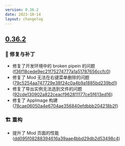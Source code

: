 ```yaml
---
version: 0.36.2
date: 2023-10-14
layout: changelog
---
```

## [0.36.2](#0.36.2)
### 🐛 修复与补丁

- 修复了开发环境中的 broken pipein 的问题 ([f36f18cede9ec21f75274777a1a51787656ccfc0](https://github.com/Voxelum/x-minecraft-launcher/commit/f36f18cede9ec21f75274777a1a51787656ccfc0))
- 修复了 Mod 无法在右键菜单删除的问题 ([79c5254aa747729e38f24c0a4b9a1885bd239bd1](https://github.com/Voxelum/x-minecraft-launcher/commit/79c5254aa747729e38f24c0a4b9a1885bd239bd1))
- 修复了导出实例无法选到文件的问题 ([92cde130902a822ceacf962811177ce5f613ed16](https://github.com/Voxelum/x-minecraft-launcher/commit/92cde130902a822ceacf962811177ce5f613ed16))
- 修复了 AppImage 构建 ([78cae06050a4e6704ae356840efdbbb204218b2f](https://github.com/Voxelum/x-minecraft-launcher/commit/78cae06050a4e6704ae356840efdbbb204218b2f))
### 🏗️ 重构

- 提升了 Mod 页面的性能 ([dd095f08288394616a39aae4bbd29db2d53498c4](https://github.com/Voxelum/x-minecraft-launcher/commit/dd095f08288394616a39aae4bbd29db2d53498c4))
